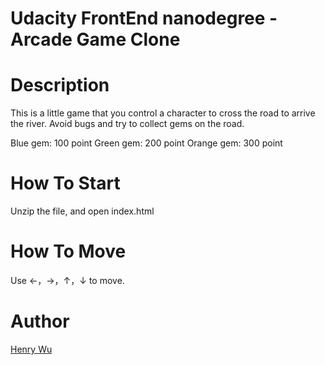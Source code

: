 Udacity FrontEnd nanodegree - Arcade Game Clone 
=====================================


Description
==============================

This is a little game that you control a character to cross the road to arrive the river. Avoid bugs and try to collect gems on the road.

Blue gem: 100 point
Green gem: 200 point
Orange gem: 300 point

How To Start
==============================

Unzip the file, and open index.html

How To Move
==============================

Use ←，→，↑，↓ to move.

Author
===============================

[Henry Wu](https://github.com/henry32144)
